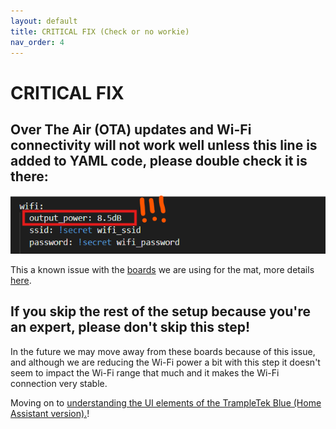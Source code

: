 ```yaml
---
layout: default
title: CRITICAL FIX (Check or no workie)
nav_order: 4
---
```


# CRITICAL FIX

## Over The Air (OTA) updates and Wi-Fi connectivity will not work well unless this line is added to YAML code, please double check it is there:

<img src="images/critical_wifi.png" width="600">

This a known issue with the [boards](https://www.wemos.cc/en/latest/c3/c3_mini.html) we are using for the mat, more details [here](https://community.home-assistant.io/t/unable-to-connect-to-wifi-auth-expired-and-association-expired/678570/2).

## If you skip the rest of the setup because you're an expert, please don't skip this step!

In the future we may move away from these boards because of this issue, and although we are reducing the Wi-Fi power a bit with this step it doesn't seem to impact the Wi-Fi range that much and it makes the Wi-Fi connection very stable.

Moving on to [understanding the UI elements of the TrampleTek Blue (Home Assistant version).](https://ascmats.github.io/usingHAui.html)!
